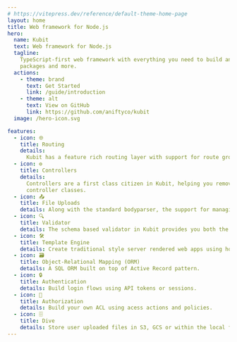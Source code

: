```yaml
---
# https://vitepress.dev/reference/default-theme-home-page
layout: home
title: Web framework for Node.js
hero:
  name: Kubit
  text: Web framework for Node.js
  tagline:
    TypeScript-first web framework with everything you need to build an application with an ecosystem of official
    packages and more.
  actions:
    - theme: brand
      text: Get Started
      link: /guide/introduction
    - theme: alt
      text: View on GitHub
      link: https://github.com/aniftyco/kubit
  image: /hero-icon.svg

features:
  - icon: 🌐
    title: Routing
    details:
      Kubit has a feature rich routing layer with support for route groups, subdomain based routing and resource routes.
  - icon: ⚙️
    title: Controllers
    details:
      Controllers are a first class citizen in Kubit, helping you remove the inline route handlers to dedicated
      controller classes.
  - icon: 📤
    title: File Uploads
    details: Along with the standard bodyparser, the support for managing file uploads is baked into the framework core.
  - icon: 🔍
    title: Validator
    details: The schema based validator in Kubit provides you both the runtime validations and static type safety.
  - icon: 🛠️
    title: Template Engine
    details: Create traditional style server rendered web apps using home grown template engine of Kubit.
  - icon: 🗃️
    title: Object-Relational Mapping (ORM)
    details: A SQL ORM built on top of Active Record pattern.
  - icon: 🔒
    title: Authentication
    details: Build login flows using API tokens or sessions.
  - icon: 🔑
    title: Authorization
    details: Build your own ACL using acess actions and policies.
  - icon: 🗄️
    title: Dive
    details: Store user uploaded files in S3, GCS or within the local file system.
---
```


<style>
:root {
  --vp-home-hero-name-color: transparent;
  --vp-home-hero-name-background: -webkit-linear-gradient(120deg, #bd34fe 30%, #41d1ff);

  --vp-home-hero-image-background-image: linear-gradient(-45deg, #bd34fe 50%, #47caff 50%);
  --vp-home-hero-image-filter: blur(44px);
}

@media (min-width: 640px) {
  :root {
    --vp-home-hero-image-filter: blur(56px);
  }
}

@media (min-width: 960px) {
  :root {
    --vp-home-hero-image-filter: blur(68px);
  }
}
</style>
